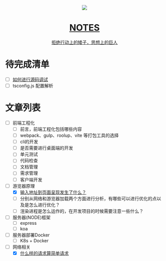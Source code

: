 <p align="center">
  <a href="https://nextjs.org">
    <img src="https://user-images.githubusercontent.com/20312469/170867186-7f001128-3019-4160-964f-10254094f686.png">
    <h1 align="center">
      NOTES
    </h1>
    <p align="center">拒绝行动上的矮子，思想上的巨人</p>
  </a>
</p>



# 待完成清单
- [ ] [如何进行源码调试]([https://github.com/zoro-r/notes/commit/931b7e40ac785157803b942888cd11c39c6ed918](https://github.com/zoro-r/notes/blob/main/node/%E8%BD%AF%E9%93%BE%E4%BB%A5%E5%8F%8A%E6%BA%90%E7%A0%81%E8%B0%83%E8%AF%95.md))
- [ ] tsconfig.js 配置解析

# 文章列表
  - [ ] 前端工程化
    - [ ] 前言，前端工程化包括哪些内容
    - [ ] webpack、gulp、roolup、vite 等打包工具的选择
    - [ ] cli的开发
    - [ ] 是否需要进行桌面端的开发
    - [ ] 单元测试
    - [ ] 代码检查
    - [ ] 文档管理
    - [ ] 需求管理
    - [ ] 客户端开发

  - [ ] 游览器原理
     - [x] [输入地址到页面呈现发生了什么？](https://github.com/zoro-r/notes/blob/main/%E6%B8%B8%E8%A7%88%E5%99%A8/%E8%BE%93%E5%85%A5%E4%B8%80%E6%AE%B5%E5%9C%B0%E5%9D%80%E5%88%B0%E9%A1%B5%E9%9D%A2%E5%91%88%E7%8E%B0.md)
     - [ ] 分别从网络和游览器加载两个方面进行分析，有哪些可以进行优化的点以及是怎么进行优化？
     - [ ] 渲染进程是怎么运作的，在开发项目的时候需要注意一些什么？

- [ ] 服务器(NODE)框架
  - [ ] express
  - [ ] koa

- [ ] 服务器部署Docker
  - [ ] K8s + Docker
- [ ] 网络相关
  - [x] [什么样的请求算简单请求](https://github.com/zoro-r/notes/blob/main/http/%E4%BB%80%E4%B9%88%E6%A0%B7%E7%9A%84%E8%AF%B7%E6%B1%82%E7%AE%97%E7%AE%80%E5%8D%95%E8%AF%B7%E6%B1%82.md)
